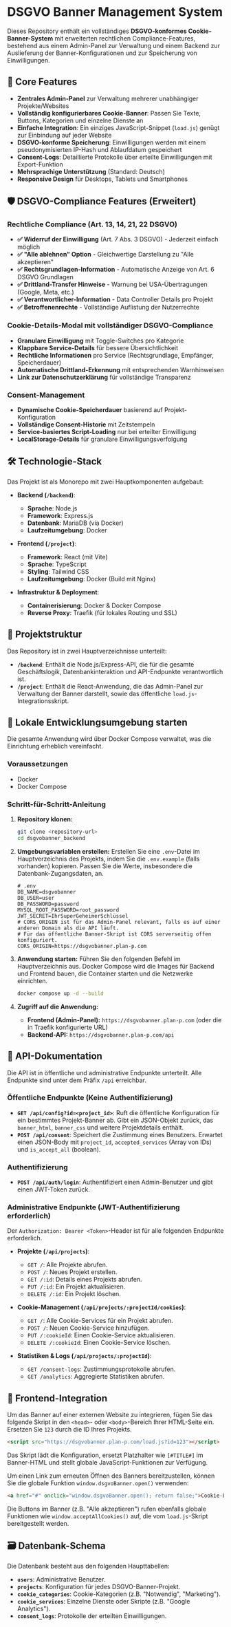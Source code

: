 # DSGVO Banner Management System

Dieses Repository enthält ein vollständiges **DSGVO-konformes Cookie-Banner-System** mit erweiterten rechtlichen Compliance-Features, bestehend aus einem Admin-Panel zur Verwaltung und einem Backend zur Auslieferung der Banner-Konfigurationen und zur Speicherung von Einwilligungen.

## 🚀 Core Features

- **Zentrales Admin-Panel** zur Verwaltung mehrerer unabhängiger Projekte/Websites
- **Vollständig konfigurierbares Cookie-Banner**: Passen Sie Texte, Buttons, Kategorien und einzelne Dienste an
- **Einfache Integration**: Ein einziges JavaScript-Snippet (`load.js`) genügt zur Einbindung auf jeder Website
- **DSGVO-konforme Speicherung**: Einwilligungen werden mit einem pseudonymisierten IP-Hash und Ablaufdatum gespeichert
- **Consent-Logs**: Detaillierte Protokolle über erteilte Einwilligungen mit Export-Funktion
- **Mehrsprachige Unterstützung** (Standard: Deutsch)
- **Responsive Design** für Desktops, Tablets und Smartphones

## 🛡️ DSGVO-Compliance Features (Erweitert)

### **Rechtliche Compliance (Art. 13, 14, 21, 22 DSGVO)**
- **✅ Widerruf der Einwilligung** (Art. 7 Abs. 3 DSGVO) - Jederzeit einfach möglich
- **✅ "Alle ablehnen" Option** - Gleichwertige Darstellung zu "Alle akzeptieren" 
- **✅ Rechtsgrundlagen-Information** - Automatische Anzeige von Art. 6 DSGVO Grundlagen
- **✅ Drittland-Transfer Hinweise** - Warnung bei USA-Übertragungen (Google, Meta, etc.)
- **✅ Verantwortlicher-Information** - Data Controller Details pro Projekt
- **✅ Betroffenenrechte** - Vollständige Auflistung der Nutzerrechte

### **Cookie-Details-Modal mit vollständiger DSGVO-Compliance**
- **Granulare Einwilligung** mit Toggle-Switches pro Kategorie
- **Klappbare Service-Details** für bessere Übersichtlichkeit
- **Rechtliche Informationen** pro Service (Rechtsgrundlage, Empfänger, Speicherdauer)
- **Automatische Drittland-Erkennung** mit entsprechenden Warnhinweisen
- **Link zur Datenschutzerklärung** für vollständige Transparenz

### **Consent-Management**
- **Dynamische Cookie-Speicherdauer** basierend auf Projekt-Konfiguration
- **Vollständige Consent-Historie** mit Zeitstempeln
- **Service-basiertes Script-Loading** nur bei erteilter Einwilligung
- **LocalStorage-Details** für granulare Einwilligungsverfolgung

## 🛠️ Technologie-Stack

Das Projekt ist als Monorepo mit zwei Hauptkomponenten aufgebaut:

- **Backend (`/backend`)**:
  - **Sprache**: Node.js
  - **Framework**: Express.js
  - **Datenbank**: MariaDB (via Docker)
  - **Laufzeitumgebung**: Docker

- **Frontend (`/project`)**:
  - **Framework**: React (mit Vite)
  - **Sprache**: TypeScript
  - **Styling**: Tailwind CSS
  - **Laufzeitumgebung**: Docker (Build mit Nginx)

- **Infrastruktur & Deployment**:
  - **Containerisierung**: Docker & Docker Compose
  - **Reverse Proxy**: Traefik (für lokales Routing und SSL)

## 📂 Projektstruktur

Das Repository ist in zwei Hauptverzeichnisse unterteilt:

- **`/backend`**: Enthält die Node.js/Express-API, die für die gesamte Geschäftslogik, Datenbankinteraktion und API-Endpunkte verantwortlich ist.
- **`/project`**: Enthält die React-Anwendung, die das Admin-Panel zur Verwaltung der Banner darstellt, sowie das öffentliche `load.js`-Integrationsskript.

## 🏁 Lokale Entwicklungsumgebung starten

Die gesamte Anwendung wird über Docker Compose verwaltet, was die Einrichtung erheblich vereinfacht.

### Voraussetzungen

- Docker
- Docker Compose

### Schritt-für-Schritt-Anleitung

1.  **Repository klonen:**
    ```bash
    git clone <repository-url>
    cd dsgvobanner_backend
    ```

2.  **Umgebungsvariablen erstellen:**
    Erstellen Sie eine `.env`-Datei im Hauptverzeichnis des Projekts, indem Sie die `.env.example` (falls vorhanden) kopieren. Passen Sie die Werte, insbesondere die Datenbank-Zugangsdaten, an.
    ```env
    # .env
    DB_NAME=dsgvobanner
    DB_USER=user
    DB_PASSWORD=password
    MYSQL_ROOT_PASSWORD=root_password
    JWT_SECRET=IhrSuperGeheimerSchlüssel
    # CORS_ORIGIN ist für das Admin-Panel relevant, falls es auf einer anderen Domain als die API läuft.
    # Für das öffentliche Banner-Skript ist CORS serverseitig offen konfiguriert.
    CORS_ORIGIN=https://dsgvobanner.plan-p.com
    ```

3.  **Anwendung starten:**
    Führen Sie den folgenden Befehl im Hauptverzeichnis aus. Docker Compose wird die Images für Backend und Frontend bauen, die Container starten und die Netzwerke einrichten.
    ```bash
    docker compose up -d --build
    ```

4.  **Zugriff auf die Anwendung:**
    - **Frontend (Admin-Panel):** `https://dsgvobanner.plan-p.com` (oder die in Traefik konfigurierte URL)
    - **Backend-API:** `https://dsgvobanner.plan-p.com/api`

## 🔌 API-Dokumentation

Die API ist in öffentliche und administrative Endpunkte unterteilt. Alle Endpunkte sind unter dem Präfix `/api` erreichbar.

### Öffentliche Endpunkte (Keine Authentifizierung)

- **`GET /api/config?id=<project_id>`**: Ruft die öffentliche Konfiguration für ein bestimmtes Projekt-Banner ab. Gibt ein JSON-Objekt zurück, das `banner_html`, `banner_css` und weitere Projektdetails enthält.
- **`POST /api/consent`**: Speichert die Zustimmung eines Benutzers. Erwartet einen JSON-Body mit `project_id`, `accepted_services` (Array von IDs) und `is_accept_all` (boolean).

### Authentifizierung

- **`POST /api/auth/login`**: Authentifiziert einen Admin-Benutzer und gibt einen JWT-Token zurück.

### Administrative Endpunkte (JWT-Authentifizierung erforderlich)

Der `Authorization: Bearer <Token>`-Header ist für alle folgenden Endpunkte erforderlich.

- **Projekte (`/api/projects`)**:
  - `GET /`: Alle Projekte abrufen.
  - `POST /`: Neues Projekt erstellen.
  - `GET /:id`: Details eines Projekts abrufen.
  - `PUT /:id`: Ein Projekt aktualisieren.
  - `DELETE /:id`: Ein Projekt löschen.

- **Cookie-Management (`/api/projects/:projectId/cookies`)**:
  - `GET /`: Alle Cookie-Services für ein Projekt abrufen.
  - `POST /`: Neuen Cookie-Service hinzufügen.
  - `PUT /:cookieId`: Einen Cookie-Service aktualisieren.
  - `DELETE /:cookieId`: Einen Cookie-Service löschen.

- **Statistiken & Logs (`/api/projects/:projectId`)**:
  - `GET /consent-logs`: Zustimmungsprotokolle abrufen.
  - `GET /analytics`: Aggregierte Statistiken abrufen.

## 🔗 Frontend-Integration

Um das Banner auf einer externen Website zu integrieren, fügen Sie das folgende Skript in den `<head>`- oder `<body>`-Bereich Ihrer HTML-Seite ein. Ersetzen Sie `123` durch die ID Ihres Projekts.

```html
<script src="https://dsgvobanner.plan-p.com/load.js?id=123"></script>
```
Das Skript lädt die Konfiguration, ersetzt Platzhalter wie `[#TITLE#]` im Banner-HTML und stellt globale JavaScript-Funktionen zur Verfügung.

Um einen Link zum erneuten Öffnen des Banners bereitzustellen, können Sie die globale Funktion `window.dsgvoBanner.open()` verwenden:
```html
<a href="#" onclick="window.dsgvoBanner.open(); return false;">Cookie-Einstellungen ändern</a>
```
Die Buttons im Banner (z.B. "Alle akzeptieren") rufen ebenfalls globale Funktionen wie `window.acceptAllCookies()` auf, die vom `load.js`-Skript bereitgestellt werden.

## 🗃️ Datenbank-Schema

Die Datenbank besteht aus den folgenden Haupttabellen:

- **`users`**: Administrative Benutzer.
- **`projects`**: Konfiguration für jedes DSGVO-Banner-Projekt.
- **`cookie_categories`**: Cookie-Kategorien (z.B. "Notwendig", "Marketing").
- **`cookie_services`**: Einzelne Dienste oder Skripte (z.B. "Google Analytics").
- **`consent_logs`**: Protokolle der erteilten Einwilligungen.
